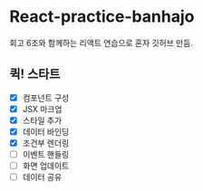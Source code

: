 # React-practice-banhajo
회고 6조와 함께하는 리액트 연습으로 혼자 깃허브 만듬.

## 퀵! 스타트

- [x] 컴포넌트 구성
- [x] JSX 마크업
- [x] 스타일 추가
- [x] 데이터 바인딩
- [x] 조건부 렌더링
- [ ] 이벤트 핸들링
- [ ] 화면 업데이트
- [ ] 데이터 공유